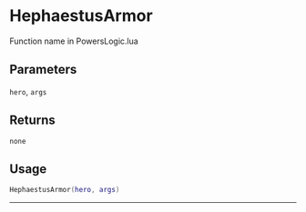 # HephaestusArmor
Function name in PowersLogic.lua
## Parameters
`hero`, `args`
## Returns
`none`
## Usage
```lua
HephaestusArmor(hero, args)
```
---
